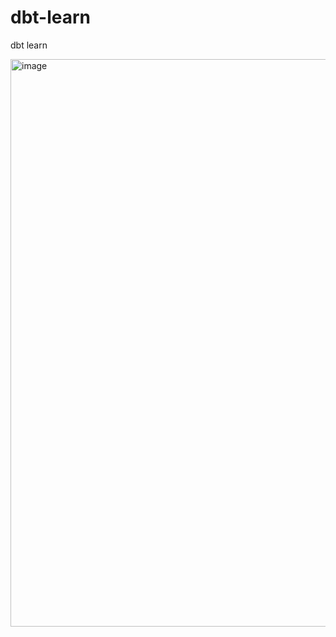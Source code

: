 # dbt-learn
dbt learn

<img width="1870" height="908" alt="image" src="https://github.com/user-attachments/assets/bf572d99-f3bc-4602-87e3-08f08c845867" />

